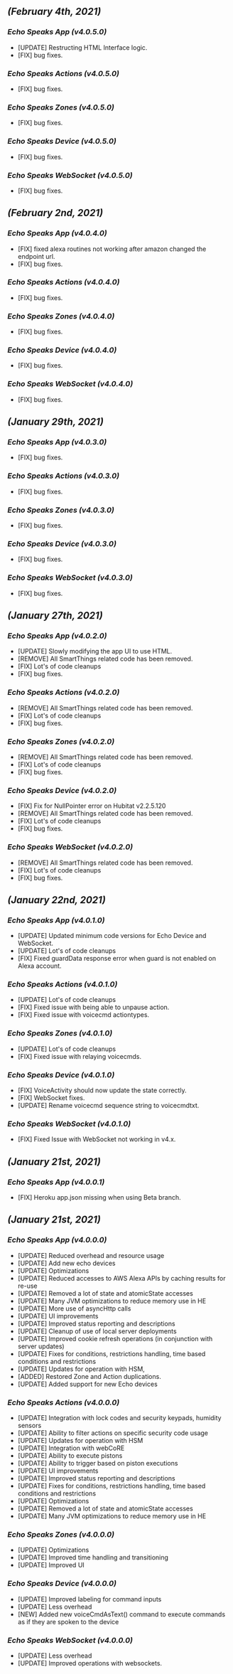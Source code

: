 ## _**(February 4th, 2021)**_
### _**Echo Speaks App (v4.0.5.0)**_
- [UPDATE] Restructing HTML Interface logic.
- [FIX] bug fixes.

### _**Echo Speaks Actions (v4.0.5.0)**_
- [FIX] bug fixes.

### _**Echo Speaks Zones (v4.0.5.0)**_
- [FIX] bug fixes.

### _**Echo Speaks Device (v4.0.5.0)**_
- [FIX] bug fixes.

### _**Echo Speaks WebSocket (v4.0.5.0)**_
- [FIX] bug fixes.

## _**(February 2nd, 2021)**_
### _**Echo Speaks App (v4.0.4.0)**_
- [FIX] fixed alexa routines not working after amazon changed the endpoint url.
- [FIX] bug fixes.

### _**Echo Speaks Actions (v4.0.4.0)**_
- [FIX] bug fixes.

### _**Echo Speaks Zones (v4.0.4.0)**_
- [FIX] bug fixes.

### _**Echo Speaks Device (v4.0.4.0)**_
- [FIX] bug fixes.

### _**Echo Speaks WebSocket (v4.0.4.0)**_
- [FIX] bug fixes.

## _**(January 29th, 2021)**_
### _**Echo Speaks App (v4.0.3.0)**_
- [FIX] bug fixes.

### _**Echo Speaks Actions (v4.0.3.0)**_
- [FIX] bug fixes.

### _**Echo Speaks Zones (v4.0.3.0)**_
- [FIX] bug fixes.

### _**Echo Speaks Device (v4.0.3.0)**_
- [FIX] bug fixes.

### _**Echo Speaks WebSocket (v4.0.3.0)**_
- [FIX] bug fixes.

## _**(January 27th, 2021)**_
### _**Echo Speaks App (v4.0.2.0)**_
- [UPDATE] Slowly modifying the app UI to use HTML.
- [REMOVE] All SmartThings related code has been removed.
- [FIX] Lot's of code cleanups
- [FIX] bug fixes.

### _**Echo Speaks Actions (v4.0.2.0)**_
- [REMOVE] All SmartThings related code has been removed.
- [FIX] Lot's of code cleanups
- [FIX] bug fixes.

### _**Echo Speaks Zones (v4.0.2.0)**_
- [REMOVE] All SmartThings related code has been removed.
- [FIX] Lot's of code cleanups
- [FIX] bug fixes.

### _**Echo Speaks Device (v4.0.2.0)**_
- [FIX] Fix for NullPointer error on Hubitat v2.2.5.120
- [REMOVE] All SmartThings related code has been removed.
- [FIX] Lot's of code cleanups
- [FIX] bug fixes.

### _**Echo Speaks WebSocket (v4.0.2.0)**_
- [REMOVE] All SmartThings related code has been removed.
- [FIX] Lot's of code cleanups
- [FIX] bug fixes.

## _**(January 22nd, 2021)**_
### _**Echo Speaks App (v4.0.1.0)**_
- [UPDATE] Updated minimum code versions for Echo Device and WebSocket.
- [UPDATE] Lot's of code cleanups
- [FIX] Fixed guardData response error when guard is not enabled on Alexa account.

### _**Echo Speaks Actions (v4.0.1.0)**_
- [UPDATE] Lot's of code cleanups
- [FIX] Fixed issue with being able to unpause action.
- [FIX] Fixed issue with voicecmd actiontypes.

### _**Echo Speaks Zones (v4.0.1.0)**_
- [UPDATE] Lot's of code cleanups
- [FIX] Fixed issue with relaying voicecmds.

### _**Echo Speaks Device (v4.0.1.0)**_
- [FIX] VoiceActivity should now update the state correctly.
- [FIX] WebSocket fixes.
- [UPDATE] Rename voicecmd sequence string to voicecmdtxt.

### _**Echo Speaks WebSocket (v4.0.1.0)**_
- [FIX] Fixed Issue with WebSocket not working in v4.x.
  
## _**(January 21st, 2021)**_
### _**Echo Speaks App (v4.0.0.1)**_
- [FIX] Heroku app.json missing when using Beta branch.

## _**(January 21st, 2021)**_
### _**Echo Speaks App (v4.0.0.0)**_
- [UPDATE] Reduced overhead and resource usage
- [UPDATE] Add new echo devices
- [UPDATE] Optimizations
- [UPDATE] Reduced accesses to AWS Alexa APIs by caching results for re-use
- [UPDATE] Removed a lot of state and atomicState accesses
- [UPDATE] Many JVM optimizations to reduce memory use in HE
- [UPDATE] More use of asyncHttp calls
- [UPDATE] UI improvements
- [UPDATE] Improved status reporting and descriptions
- [UPDATE] Cleanup of use of local server deployments
- [UPDATE] Improved cookie refresh operations (in conjunction with server updates)
- [UPDATE] Fixes for conditions, restrictions handling, time based conditions and restrictions
- [UPDATE] Updates for operation with HSM,
- [ADDED] Restored Zone and Action duplications.
- [UPDATE] Added support for new Echo devices

### _**Echo Speaks Actions (v4.0.0.0)**_
- [UPDATE] Integration with lock codes and security keypads, humidity sensors
- [UPDATE] Ability to filter actions on specific security code usage
- [UPDATE] Updates for operation with HSM
- [UPDATE] Integration with webCoRE
- [UPDATE] Ability to execute pistons
- [UPDATE] Ability to trigger based on piston executions
- [UPDATE] UI improvements
- [UPDATE] Improved status reporting and descriptions
- [UPDATE] Fixes for conditions, restrictions handling, time based conditions and restrictions
- [UPDATE] Optimizations
- [UPDATE] Removed a lot of state and atomicState accesses
- [UPDATE] Many JVM optimizations to reduce memory use in HE

### _**Echo Speaks Zones (v4.0.0.0)**_
- [UPDATE] Optimizations
- [UPDATE] Improved time handling and transitioning
- [UPDATE] Improved UI

### _**Echo Speaks Device (v4.0.0.0)**_
- [UPDATE] Improved labeling for command inputs
- [UPDATE] Less overhead
- [NEW] Added new voiceCmdAsText() command to execute commands as if they are spoken to the device

### _**Echo Speaks WebSocket (v4.0.0.0)**_
- [UPDATE] Less overhead
- [UPDATE] Improved operations with websockets.